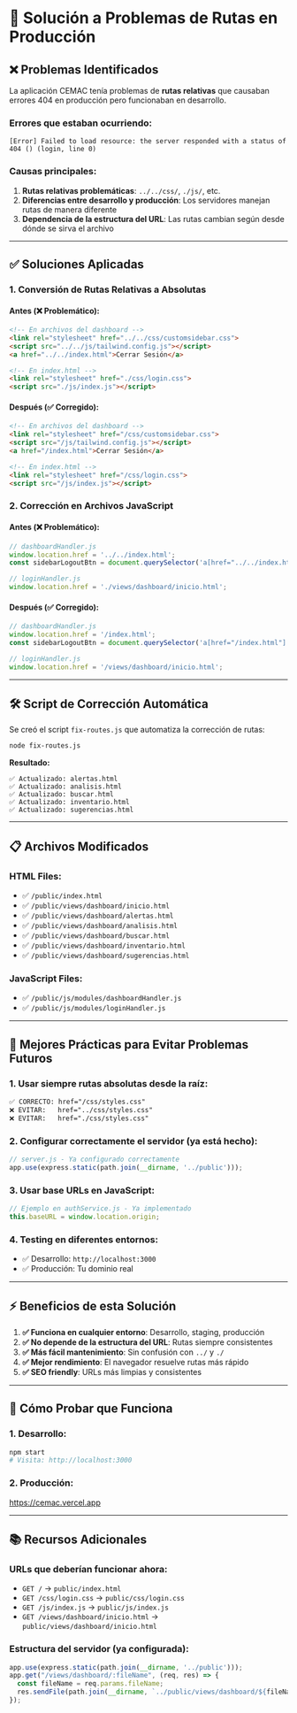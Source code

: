 # 🔧 Solución a Problemas de Rutas en Producción

## ❌ **Problemas Identificados**

La aplicación CEMAC tenía problemas de **rutas relativas** que causaban errores 404 en producción pero funcionaban en desarrollo.

### **Errores que estaban ocurriendo:**
```
[Error] Failed to load resource: the server responded with a status of 404 () (login, line 0)
```

### **Causas principales:**
1. **Rutas relativas problemáticas**: `../../css/`, `./js/`, etc.
2. **Diferencias entre desarrollo y producción**: Los servidores manejan rutas de manera diferente
3. **Dependencia de la estructura del URL**: Las rutas cambian según desde dónde se sirva el archivo

---

## ✅ **Soluciones Aplicadas**

### **1. Conversión de Rutas Relativas a Absolutas**

#### **Antes (❌ Problemático):**
```html
<!-- En archivos del dashboard -->
<link rel="stylesheet" href="../../css/customsidebar.css">
<script src="../../js/tailwind.config.js"></script>
<a href="../../index.html">Cerrar Sesión</a>

<!-- En index.html -->
<link rel="stylesheet" href="./css/login.css">
<script src="./js/index.js"></script>
```

#### **Después (✅ Corregido):**
```html
<!-- En archivos del dashboard -->
<link rel="stylesheet" href="/css/customsidebar.css">
<script src="/js/tailwind.config.js"></script>
<a href="/index.html">Cerrar Sesión</a>

<!-- En index.html -->
<link rel="stylesheet" href="/css/login.css">
<script src="/js/index.js"></script>
```

### **2. Corrección en Archivos JavaScript**

#### **Antes (❌ Problemático):**
```javascript
// dashboardHandler.js
window.location.href = '../../index.html';
const sidebarLogoutBtn = document.querySelector('a[href="../../index.html"]');

// loginHandler.js  
window.location.href = './views/dashboard/inicio.html';
```

#### **Después (✅ Corregido):**
```javascript
// dashboardHandler.js
window.location.href = '/index.html';
const sidebarLogoutBtn = document.querySelector('a[href="/index.html"]');

// loginHandler.js
window.location.href = '/views/dashboard/inicio.html';
```

---

## 🛠 **Script de Corrección Automática**

Se creó el script `fix-routes.js` que automatiza la corrección de rutas:

```bash
node fix-routes.js
```

**Resultado:**
```
✅ Actualizado: alertas.html
✅ Actualizado: analisis.html  
✅ Actualizado: buscar.html
✅ Actualizado: inventario.html
✅ Actualizado: sugerencias.html
```

---

## 📋 **Archivos Modificados**

### **HTML Files:**
- ✅ `/public/index.html`
- ✅ `/public/views/dashboard/inicio.html`
- ✅ `/public/views/dashboard/alertas.html`
- ✅ `/public/views/dashboard/analisis.html`
- ✅ `/public/views/dashboard/buscar.html`
- ✅ `/public/views/dashboard/inventario.html`
- ✅ `/public/views/dashboard/sugerencias.html`

### **JavaScript Files:**
- ✅ `/public/js/modules/dashboardHandler.js`
- ✅ `/public/js/modules/loginHandler.js`

---

## 🚀 **Mejores Prácticas para Evitar Problemas Futuros**

### **1. Usar siempre rutas absolutas desde la raíz:**
```html
✅ CORRECTO: href="/css/styles.css"
❌ EVITAR:   href="../css/styles.css"
❌ EVITAR:   href="./css/styles.css"
```

### **2. Configurar correctamente el servidor (ya está hecho):**
```javascript
// server.js - Ya configurado correctamente
app.use(express.static(path.join(__dirname, '../public')));
```

### **3. Usar base URLs en JavaScript:**
```javascript
// Ejemplo en authService.js - Ya implementado
this.baseURL = window.location.origin;
```

### **4. Testing en diferentes entornos:**
- ✅ Desarrollo: `http://localhost:3000`
- ✅ Producción: Tu dominio real

---

## ⚡ **Beneficios de esta Solución**

1. **✅ Funciona en cualquier entorno**: Desarrollo, staging, producción
2. **✅ No depende de la estructura del URL**: Rutas siempre consistentes  
3. **✅ Más fácil mantenimiento**: Sin confusión con `../` y `./`
4. **✅ Mejor rendimiento**: El navegador resuelve rutas más rápido
5. **✅ SEO friendly**: URLs más limpias y consistentes

---

## 🧪 **Cómo Probar que Funciona**

### **1. Desarrollo:**
```bash
npm start
# Visita: http://localhost:3000
```

### **2. Producción:**
https://cemac.vercel.app

---

## 📚 **Recursos Adicionales**

### **URLs que deberían funcionar ahora:**
- `GET /` → `public/index.html`
- `GET /css/login.css` → `public/css/login.css`
- `GET /js/index.js` → `public/js/index.js`
- `GET /views/dashboard/inicio.html` → `public/views/dashboard/inicio.html`

### **Estructura del servidor (ya configurada):**
```javascript
app.use(express.static(path.join(__dirname, '../public')));
app.get("/views/dashboard/:fileName", (req, res) => {
  const fileName = req.params.fileName;
  res.sendFile(path.join(__dirname, `../public/views/dashboard/${fileName}`));
});
```
